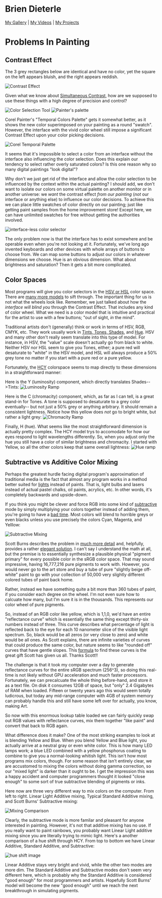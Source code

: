 # Brien Dieterle

[My Gallery](https://www.flickr.com/photos/briend/) | [My Videos](https://www.youtube.com/user/briendieterle) | [My Projects](https://github.com/briend)


# Problems In Painting

## Contrast Effect

The 3 grey rectangles below are identical and have no color, yet the square on the left appears bluish, and the right appears reddish.

![Contrast Effect](https://user-images.githubusercontent.com/6015639/30140938-e5338892-932c-11e7-9b34-949dd61dfe26.png)

Given what we know about [Simultaneous Contrast](https://en.wikipedia.org/wiki/Contrast_effect), how are we supposed to use these things with a high degree of precision and control?

![Color Selection Tool](https://user-images.githubusercontent.com/6015639/30137777-d14ef72a-9319-11e7-91bd-e38c0bbb120e.png) ![Painter's palette](https://user-images.githubusercontent.com/6015639/30223050-217a9118-947e-11e7-83b5-818725827c2d.png)

Corel Painter's "Temporal Colors Palette" gets it somewhat better, as it shows the new color superimposed on your painting as a round "swatch".  However, the interface with the vivid color wheel still impose a significant Contrast Effect upon your color picking decisions.

![Corel Temporal Palette](https://user-images.githubusercontent.com/6015639/30222803-0976bdae-947d-11e7-9ec6-e6464f1e53e8.png)

It seems that it's impossible to select a color from an interface without the interface also influencing the color selection.  Does this explain our tendency to select rather overly saturated colors?  Is this one reason why so many digital paintings "look digital"? 

Why don't we just get rid of the interface and allow the color selection to be influenced by the context within the actual painting?  I should add, we don't want to isolate our colors on some virtual palette on another monitor or in another universe: we _want_ the contrast effect _from our painting_ (_not_ our interface or anything else) to influence our color decisions. To achieve this we can place little swatches of color directly on our painting; just like getting paint samples from the home improvement store!  Except here, we can have unlimited swatches for free without getting the authorities involved.

![interface-less color selector](https://user-images.githubusercontent.com/6015639/30137831-0f476df0-931a-11e7-82ce-811f6f67d410.png)

The only problem now is that the interface has to exist somewhere and be operable even when you're not looking at it.   Fortunately, we've long ago invented keyboards and other devices with whole arrays of buttons to choose from.  We can map some buttons to adjust our colors in whatever dimensions we choose.  Hue is an obvious dimension.  What about brightness and saturation?  Then it gets a bit more complicated.

## Color Spaces

Most programs will give you color selectors in the [HSV or HSL](https://en.wikipedia.org/wiki/HSL_and_HSV) color space.  There are [many more models](http://c-128.freeforums.net/thread/94/color-chroma-saturation) to sift through.  The important thing for us is not what the wheels look like. Remember, we just talked about how the _interface will blind you_ through the Contrast Effect.  That includes any kind of color wheel.  What we need is a color model that is intuitive and practical for the artist to use with a few buttons; "out of sight, _in_ the mind".

Traditional artists don't (generally) think or work in terms of HSV, RGB, CMYK, etc.  They work usually work in [Tints, Tones, Shades](https://en.wikipedia.org/wiki/Tints_and_shades]), and [Hue](https://en.wikipedia.org/wiki/Hue).  HSV and many other don't really seem translate into this type of model.  For instance, in HSV, the "value" scale doesn't actually go from black to white.  Neither HSV nor HSL seem to give you Tones, either; a pure red will desaturate to "white" in the HSV model, and HSL will always produce a 50% grey tone no matter if you start with a pure red or a pure yellow.

Fortunately, the [HCY](http://chilliant.blogspot.com/2012/08/rgbhcy-in-hlsl.html) colorspace seems to map directly to these dimensions in a straightforward manner:

Here is the Y (luminosity) component, which directly translates Shades-->Tints:
![Luminosity Ramp](https://user-images.githubusercontent.com/6015639/30140383-f5238706-9328-11e7-8c17-fad92e8d7a3c.png)

Here is the C (chromacity) component, which, as far as I can tell, is a great stand-in for Tones.  A tone is supposed to desaturate to a grey color eventually-- but not just a 50% grey or anything arbitrary.  It should remain a consistent lightness.  Notice how this yellow does _not_ go to bright white, but rather a light grey:
![Chromacity Ramp](https://user-images.githubusercontent.com/6015639/30140486-e7a10404-9329-11e7-8a6a-b8f4459b97ec.png)

Finally, H (hue).  What seems like the most straightforward dimension is actually pretty complex.  The HCY model trys to accomodate for how our eyes respond to light wavelengths differently.  So, when you adjust only the hue you still have a color of similar brightness and chromacity.  I started with Yellow, so all the other colors keep that same overall lightness:
![Hue ramp](https://user-images.githubusercontent.com/6015639/30140567-60432c48-932a-11e7-93b3-cad3fe77148a.png)

## Subtractive vs Additive Color Mixing

Perhaps the greatest hurdle facing digital program's approximation of traditional media is the fact that almost any program works in a method better suited for [lights](https://en.wikipedia.org/wiki/Additive_color) instead of paints.  That is, light bulbs and lasers instead of actual pastel chalks, oil paints, acrylics, etc.  In other words, it's completely backwards and upside-down.

If you think you might be clever and force RGB into some kind of [subtractive](https://en.wikipedia.org/wiki/Subtractive_color) mode by simply multiplying your colors together instead of adding them, you're going to have a [bad time](https://user-images.githubusercontent.com/6015639/30145745-5bcdb14c-9348-11e7-91bb-201747b398d3.png).  Most colors will blend to horrible greys or even blacks unless you use precisely the colors Cyan, Magenta, and Yelllow:

![Subtractive Mixing](https://user-images.githubusercontent.com/6015639/30145885-6d4f4d26-9349-11e7-983f-607494f1d3cd.png)

Scott Burns describes the problem in [much more detail](http://scottburns.us/subtractive-color-mixture/) and, helpfully, provides a rather [elegant solution](http://scottburns.us/reflectance-curves-from-srgb/).  I can't say I understand the math at all, but the premise is to essentially synthesize a plausible physical "pigment primary" for every possible color in the sRGB color space.  That may sound impressive, having 16,777,216 pure pigments to work with.  However, you would never go to the art store and buy a tube of pure "slightly beige off-white" paint to go with your collection of 50,000 very slightly different colored tubes of paint back home.

Rather, instead we have something quite a bit more than 360 tubes of paint, if you consider each degree on the wheel.  I'm not even sure how to calcuate how many, but I'm sure it is in the thousands.  This represents our color wheel of pure pigments.

So, instead of an RGB color like yellow, which is 1,1,0, we'd have an entire "reflectance curve" which is essentially the same thing except thirty-six numbers instead of three.  This curve describes what percentage of light is reflected back to the eye for each 10 nanometer slice of the visible light spectrum.  So, black would be all zeros (or very close to zero) and white would be all ones.  As Scott explains, there are infinite varieties of curves that could produce the same color, but nature seems to like "rounded off" curves that have gentle slopes.  This [formula](http://scottburns.us/wp-content/uploads/2015/04/ILLSS.txt) to find these curves is the great gift Scott has given us all.  Thanks Scott!!

The challenge is that it took my computer over a day to generate reflectance curves for the entire sRGB spectrum (256^3), so doing this real-time is not likely without GPU acceleration and much faster processors.  Fortunately, we can precalcuate the whole thing before-hand, and store it as a text file.  On disk it consumes 12GB of space, but "only" 2.4 Gigabytes of RAM when loaded.  Fifteen or twenty years ago this would seem totally ludicrous, but today any mid-range computer with 4GB of system memory can probably handle this and still have some left over for actually, you know, making Art.

So now with this enormous lookup table loaded we can fairly quickly swap out RGB values with reflectance curves, mix them together "like paint" and convert that back to RGB again.

What difference does it make? One of the most striking examples to look at is blending Yellow and Blue.  When you blend Yellow and Blue light, you actually arrive at a neutral gray or even white color.  This is how many LED lamps work; a blue LED combined with a yellow phosphorus coating to combine to give you a normal-looking whitish light.  This isn't how most programs mix colors, though.  For some reason that isn't entirely clear, we are accustomed to mixing the colors without doing gamma correction, so our "mixed light" is darker than it ought to be.  I get the impression this was a happy accident and computer programmers thought it looked "close enough" to some sort of true subtractive blending of pigments or inks.

Here now are three very different way to mix colors on the computer.
From left to right.  Linear Light Additive mixing, Typical Standard Additive mixing, and Scott Burns' Subtractive mixing:

![Mixing Comparison](https://user-images.githubusercontent.com/6015639/30146472-255839fc-934d-11e7-96ae-b8420716ea4b.png)

Clearly, the subtractive mode is more familar and pleasant for anyone interested in painting.  However, it's not that additive mixing has no use.  If you really want to paint rainbows, you probably want Linear Light additive mixing since you are literally trying to mimic light.  Here's a another comparison of a hue shift through HCY.  From top to bottom we have Linear Additive, Standard Additive, and Subtractive:

![hue shift image](https://user-images.githubusercontent.com/6015639/30147782-056b3556-9355-11e7-95d2-75f44d511f8b.png)

Linear Additive stays very bright and vivid, while the other two modes are more dim.  The Standard Additive and Subtractive modes don't seem very different here, which is probably why the Standard Additive is considered "good enough" for most programmers and artists.  Hopefully Scott Burns' model will become the new "good enough" until we reach the next breakthrough in simulating pigments.
